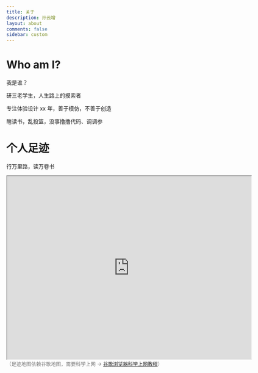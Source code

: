 ```yaml
---
title: 关于
description: 孙云增
layout: about
comments: false
sidebar: custom
---
```


# Who am I?

我是谁？

研三老学生，人生路上的摸索者

专注体验设计 xx 年，善于模仿，不善于创造

瞎读书，乱投篮，没事撸撸代码、调调参

# 个人足迹

行万里路，读万卷书

<iframe style="height:480px !important;" src="https://www.google.com/maps/d/embed?mid=1wzkSoshSsnFiiCUM406Y2rsWg9lnEUT2" width="640" height="480"></iframe>
<div><font size="2" color="#777">（足迹地图依赖谷歌地图，需要科学上网 -> <a href='https://zhuanlan.zhihu.com/p/181676731'>谷歌浏览器科学上网教程</a>）</font></div>
